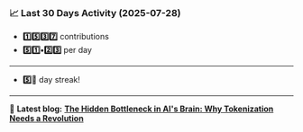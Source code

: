 <!--START_STATS-->
### 📈 Last 30 Days Activity (2025-07-28)  
- **1️⃣5️⃣3️⃣7️⃣** contributions  
- **5️⃣1️⃣•2️⃣3️⃣** per day
---
- **5️⃣🎱** day streak!
---
📝 **Latest blog:** [**The Hidden Bottleneck in AI's Brain: Why Tokenization Needs a Revolution**](https://andriak.com/blog/tokenization-revolution)
<!--END_STATS-->
